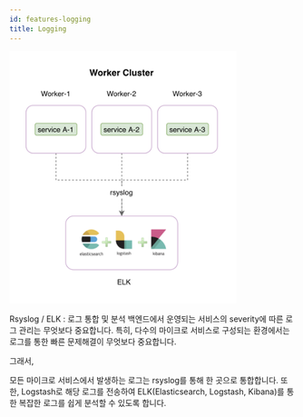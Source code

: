 ```yaml
---
id: features-logging
title: Logging
---
```


<img src="/guide/img/turple15.png" alt="" width="400"/>

Rsyslog / ELK : 로그 통합 및 분석
백엔드에서 운영되는 서비스의 severity에 따른 로그 관리는 무엇보다 중요합니다. 특히, 다수의 마이크로 서비스로 구성되는 환경에서는 로그를 통한 빠른 문제해결이 무엇보다 중요합니다.

그래서,

모든 마이크로 서비스에서 발생하는 로그는 rsyslog를 통해 한 곳으로 통합합니다.
또한, Logstash로 해당 로그를 전송하여 ELK(Elasticsearch, Logstash, Kibana)를 통한 복잡한 로그를 쉽게 분석할 수 있도록 합니다.
